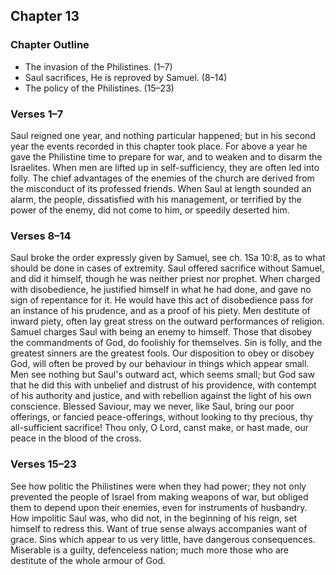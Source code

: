 ## Chapter 13

### Chapter Outline

- The invasion of the Philistines. (1–7)
- Saul sacrifices, He is reproved by Samuel. (8–14)
- The policy of the Philistines. (15–23)

### Verses 1–7

Saul reigned one year, and nothing particular happened; but in his second year the events recorded in this chapter took place. For above a year he gave the Philistine time to prepare for war, and to weaken and to disarm the Israelites. When men are lifted up in self-sufficiency, they are often led into folly. The chief advantages of the enemies of the church are derived from the misconduct of its professed friends. When Saul at length sounded an alarm, the people, dissatisfied with his management, or terrified by the power of the enemy, did not come to him, or speedily deserted him.

### Verses 8–14

Saul broke the order expressly given by Samuel, see ch. 1Sa 10:8, as to what should be done in cases of extremity. Saul offered sacrifice without Samuel, and did it himself, though he was neither priest nor prophet. When charged with disobedience, he justified himself in what he had done, and gave no sign of repentance for it. He would have this act of disobedience pass for an instance of his prudence, and as a proof of his piety. Men destitute of inward piety, often lay great stress on the outward performances of religion. Samuel charges Saul with being an enemy to himself. Those that disobey the commandments of God, do foolishly for themselves. Sin is folly, and the greatest sinners are the greatest fools. Our disposition to obey or disobey God, will often be proved by our behaviour in things which appear small. Men see nothing but Saul's outward act, which seems small; but God saw that he did this with unbelief and distrust of his providence, with contempt of his authority and justice, and with rebellion against the light of his own conscience. Blessed Saviour, may we never, like Saul, bring our poor offerings, or fancied peace-offerings, without looking to thy precious, thy all-sufficient sacrifice! Thou only, O Lord, canst make, or hast made, our peace in the blood of the cross.

### Verses 15–23

See how politic the Philistines were when they had power; they not only prevented the people of Israel from making weapons of war, but obliged them to depend upon their enemies, even for instruments of husbandry. How impolitic Saul was, who did not, in the beginning of his reign, set himself to redress this. Want of true sense always accompanies want of grace. Sins which appear to us very little, have dangerous consequences. Miserable is a guilty, defenceless nation; much more those who are destitute of the whole armour of God.

